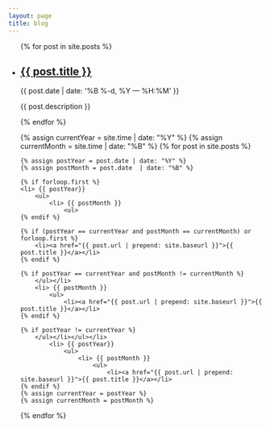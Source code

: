 ```yaml
---
layout: page
title: blog
---
```


<ul class="post-list">
    {% for post in site.posts %}
      <li>
        <h2><a class="post-title" href="{{ post.url | prepend: site.baseurl }}">{{ post.title }}</a></h2>
        <p class="post-meta">{{ post.date | date: '%B %-d, %Y — %H:%M' }}</p>
        <p>{{ post.description }}</p>
      </li>
    {% endfor %}
</ul>
<ul class="sidebar">
{% assign currentYear = site.time | date: "%Y" %}
{% assign currentMonth = site.time | date: "%B" %}
{% for post in site.posts %}

    {% assign postYear = post.date | date: "%Y" %}
    {% assign postMonth = post.date  | date: "%B" %}

    {% if forloop.first %}
    <li> {{ postYear}}
        <ul>
            <li> {{ postMonth }}
                <ul>
    {% endif %}

    {% if (postYear == currentYear and postMonth == currentMonth) or forloop.first %}
        <li><a href="{{ post.url | prepend: site.baseurl }}">{{ post.title }}</a></li>
    {% endif %}

    {% if postYear == currentYear and postMonth != currentMonth %}
        </ul></li>
        <li> {{ postMonth }}
            <ul>
                <li><a href="{{ post.url | prepend: site.baseurl }}">{{ post.title }}</a></li>
    {% endif %}

    {% if postYear != currentYear %}
        </ul></li></ul></li>
            <li> {{ postYear}}
                <ul>
                    <li> {{ postMonth }}
                        <ul>
                            <li><a href="{{ post.url | prepend: site.baseurl }}">{{ post.title }}</a></li>
    {% endif %}
    {% assign currentYear = postYear %}
    {% assign currentMonth = postMonth %}
{% endfor %}</ul>
